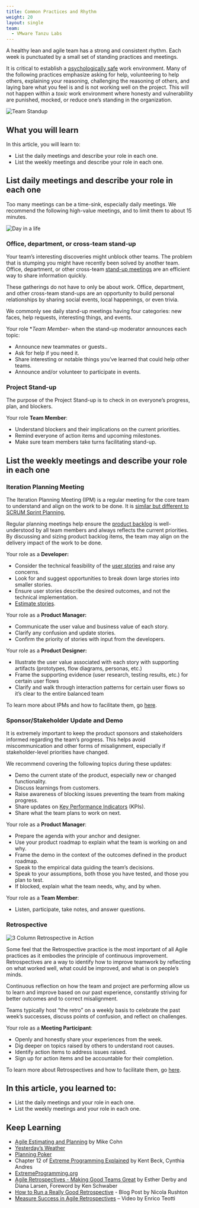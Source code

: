```yaml
---
title: Common Practices and Rhythm
weight: 20
layout: single
team:
  - VMware Tanzu Labs
---
```

A healthy lean and agile team has a strong and consistent rhythm. Each week is punctuated by a small set of standing practices and meetings.

It is critical to establish a [psychologically safe](https://en.wikipedia.org/wiki/Psychological_safety) work environment. Many of the following practices emphasize asking for help, volunteering to help others, explaining your reasoning, challenging the reasoning of others, and laying bare what you feel is and is not working well on the project. This will not happen within a _toxic_ work environment where honesty and vulnerability are punished, mocked, or reduce one’s standing in the organization. 

![Team Standup](/images/outcomes/application-development/standup.jpg)

## What you will learn
In this article, you will learn to:

- List the daily meetings and describe your role in each one.
- List the weekly meetings and describe your role in each one.

## List daily meetings and describe your role in each one

Too many meetings can be a time-sink, especially daily meetings. We recommend the following high-value meetings, and to limit them to about 15 minutes.

![Day in a life](/images/outcomes/application-development/day-in-a-life.jpg)

### Office, department, or cross-team stand-up

Your team’s interesting discoveries might unblock other teams. The problem that is stumping you might have recently been solved by another team. Office, department, or other cross-team [stand-up meetings](https://en.wikipedia.org/wiki/Stand-up_meeting) are an efficient way to share information quickly.

These gatherings do not have to only be about work. Office, department, and other cross-team stand-ups are an opportunity to build personal relationships by sharing social events, local happenings, or even trivia.

We commonly see daily stand-up meetings having four categories: new faces, help requests, interesting things, and events. 

Your role **Team Member*- when the stand-up moderator announces each topic:

- Announce new teammates or guests..
- Ask for help if you need it.
- Share interesting or notable things you’ve learned that could help other teams.
- Announce and/or volunteer to participate in events.

### Project Stand-up

The purpose of the Project Stand-up is to check in on everyone’s progress, plan, and blockers.

Your role **Team Member**:

- Understand blockers and their implications on the current priorities.
- Remind everyone of action items and upcoming milestones.
- Make sure team members take turns facilitating stand-up.

## List the weekly meetings and describe your role in each one

### Iteration Planning Meeting 

The Iteration Planning Meeting (IPM) is a regular meeting for the core team to understand and align on the work to be done. It is [similar but different to SCRUM Sprint Planning](https://tanzu.vmware.com/developer/practices/ipm/#sprint-planning-vs-iteration-planning), 

Regular planning meetings help ensure the [product backlog](https://en.wikipedia.org/wiki/Scrum_(software_development)#Product_backlog) is well-understood by all team members and always reflects the current priorities. By discussing and sizing product backlog items, the team may align on the delivery impact of the work to be done.

Your role as a **Developer:**

- Consider the technical feasibility of the [user stories](https://en.wikipedia.org/wiki/User_story#:~:text=In%20software%20development%20and%20product,digitally%20in%20project%20management%20software.) and raise any concerns.
- Look for and suggest opportunities to break down large stories into smaller stories.
- Ensure user stories describe the desired outcomes, and not the technical implementation.
- [Estimate stories](https://tanzu.vmware.com/developer/practices/ipm/#estimation).

Your role as a **Product Manager:**

- Communicate the user value and business value of each story.
- Clarify any confusion and update stories.
- Confirm the priority of stories with input from the developers.

Your role as a **Product Designer:**

- Illustrate the user value associated with each story with supporting artifacts (prototypes, flow diagrams, personas, etc.)
- Frame the supporting evidence (user research, testing results, etc.) for certain user flows 
- Clarify and walk through interaction patterns for certain user flows so it’s clear to the entire balanced team

To learn more about IPMs and how to facilitate them, go [here](https://tanzu.vmware.com/developer/practices/ipm/).

### Sponsor/Stakeholder Update and Demo

It is extremely important to keep the product sponsors and stakeholders informed regarding the team’s progress. This helps avoid miscommunication and other forms of misalignment, especially if stakeholder-level priorities have changed. 

We recommend covering the following topics during these updates: 

- Demo the current state of the product, especially new or changed functionality.
- Discuss learnings from customers.
- Raise awareness of blocking issues preventing the team from making progress.
- Share updates on [Key Performance Indicators](https://en.wikipedia.org/wiki/Performance_indicator) (KPIs).
- Share what the team plans to work on next.

Your role as a **Product Manager**:

- Prepare the agenda with your anchor and designer.
- Use your product roadmap to explain what the team is working on and why.
- Frame the demo in the context of the outcomes defined in the product roadmap.
- Speak to the empirical data guiding the team’s decisions.
- Speak to your assumptions, both those you have tested, and those you plan to test.
- If blocked, explain what the team needs, why, and by when.

Your role as a **Team Member**:

- Listen, participate, take notes, and answer questions.

### Retrospective
![3 Column Retrospective in Action](/images/practices/3-column-retro/retro-1.png)

Some feel that the Retrospective practice is the most important of all Agile practices as it embodies the principle of continuous improvement. Retrospectives are a way to identify how to improve teamwork by reflecting on what worked well, what could be improved, and what is on people’s minds.

Continuous reflection on how the team and project are performing allow us to learn and improve based on our past experience, constantly striving for better outcomes and to correct misalignment.

Teams typically host “the retro” on a weekly basis to celebrate the past week’s successes, discuss points of confusion, and reflect on challenges.

Your role as a **Meeting Participant**:

- Openly and honestly share your experiences from the week.
- Dig deeper on topics raised by others to understand root causes.
- Identify action items to address issues raised.
- Sign up for action items and be accountable for their completion.

To learn more about Retrospectives and how to facilitate them, go [here](https://tanzu.vmware.com/developer/practices/3-column-retro/).

## In this article, you learned to:

- List the daily meetings and your role in each one.
- List the weekly meetings and your role in each one.

## Keep Learning

- [Agile Estimating and Planning](https://www.amazon.com/Agile-Estimating-Planning-Mike-Cohn/dp/0131479415) by Mike Cohn
- [Yesterday’s Weather](http://wiki.c2.com/?YesterdaysWeather)
- [Planning Poker](https://en.wikipedia.org/wiki/Planning_poker)
- Chapter 12 of [Extreme Programming Explained](https://www.goodreads.com/book/show/67833.Extreme_Programming_Explained) by Kent Beck, Cynthia Andres
- [ExtremeProgramming.org]([http://www.extremeprogramming.org/rules/iterationplanning.html](http://www.extremeprogramming.org/rules/iterationplanning.html))
- [Agile Retrospectives - Making Good Teams Great](https://pragprog.com/titles/dlret/agile-retrospectives/)  by Esther Derby and Diana Larsen, Foreword by Ken Schwaber
- [How to Run a Really Good Retrospective](https://tanzu.vmware.com/content/blog/how-to-run-a-really-good-retrospective) - Blog Post by Nicola Rushton
- [Measure Success in Agile Retrospectives](https://tanzu.vmware.com/content/videos/measure-success-in-agile-retrospectives-enrico-teotti) – Video by Enrico Teotti